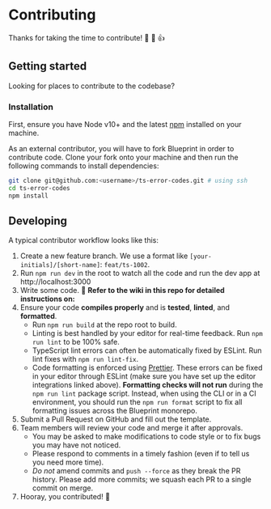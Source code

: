 # Contributing

Thanks for taking the time to contribute! :tada: :confetti_ball: :+1:

## Getting started

Looking for places to contribute to the codebase?

### Installation

First, ensure you have Node v10+ and the latest [npm](https://www.npmjs.com/) installed on your machine.

As an external contributor, you will have to fork Blueprint in order to contribute code.
Clone your fork onto your machine and then run the following commands to install dependencies:

```sh
git clone git@github.com:<username>/ts-error-codes.git # using ssh
cd ts-error-codes
npm install
```

## Developing

A typical contributor workflow looks like this:

1. Create a new feature branch. We use a format like `[your-initials]/[short-name]`:
   `feat/ts-1002`.
2. Run `npm run dev` in the root to watch all the code and run the dev app at http://localhost:3000
3. Write some code. :hammer: **Refer to the wiki in this repo for detailed instructions on:**
4. Ensure your code **compiles properly** and is **tested**, **linted**, and **formatted**.
   - Run `npm run build` at the repo root to build.
   - Linting is best handled by your editor for real-time feedback. Run
     `npm run lint` to be 100% safe.
   - TypeScript lint errors can often be automatically fixed by ESLint. Run lint fixes with `npm run lint-fix`.
   - Code formatting is enforced using [Prettier](https://prettier.io/). These errors can be fixed in your editor
     through ESLint (make sure you have set up the editor integrations linked above).
     **Formatting checks will not run** during the `npm run lint` package script.
     Instead, when using the CLI or in a CI environment, you should run the `npm run format` script to fix all
     formatting issues across the Blueprint monorepo.
5. Submit a Pull Request on GitHub and fill out the template.
6. Team members will review your code and merge it after approvals.
   - You may be asked to make modifications to code style or to fix bugs you may have not noticed.
   - Please respond to comments in a timely fashion (even if to tell us you need more time).
   - _Do not_ amend commits and `push --force` as they break the PR history. Please add more commits; we squash each PR to a single commit on merge.
7. Hooray, you contributed! :tophat:
